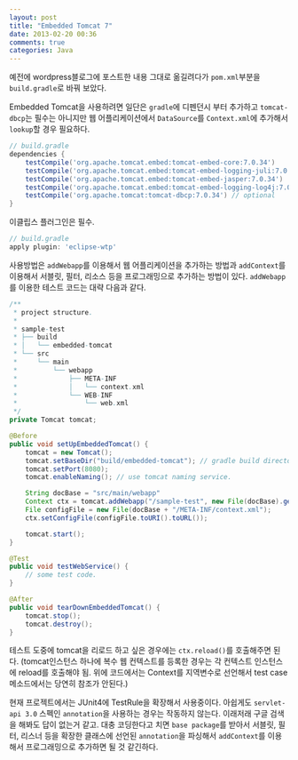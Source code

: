 ```yaml
---
layout: post
title: "Embedded Tomcat 7"
date: 2013-02-20 00:36
comments: true
categories: Java
---
```

예전에 wordpress블로그에 포스트한 내용 그대로 옮길려다가 `pom.xml`부분을 `build.gradle`로 바꿔 보았다.

Embedded Tomcat을 사용하려면 일단은 `gradle`에 디펜던시 부터 추가하고 `tomcat-dbcp`는 필수는 아니지만 웹 어플리케이션에서 `DataSource`를 `Context.xml`에 추가해서 `lookup`할 경우 필요하다.
``` groovy
// build.gradle
dependencies {
    testCompile('org.apache.tomcat.embed:tomcat-embed-core:7.0.34')
    testCompile('org.apache.tomcat.embed:tomcat-embed-logging-juli:7.0.34')
    testCompile('org.apache.tomcat.embed:tomcat-embed-jasper:7.0.34')
    testCompile('org.apache.tomcat.embed:tomcat-embed-logging-log4j:7.0.34')
    testCompile('org.apache.tomcat:tomcat-dbcp:7.0.34') // optional
}
```
이클립스 플러그인은 필수.
``` groovy
// build.gradle
apply plugin: 'eclipse-wtp'
```
사용방법은 `addWebapp`를 이용해서 웹 어플리케이션을 추가하는 방법과 `addContext`를 이용해서 서블릿, 필터, 리소스 등을 프로그래밍으로 추가하는 방법이 있다.
`addWebapp`를 이용한 테스트 코드는 대략 다음과 같다.
``` java
/**
 * project structure.
 *
 * sample-test
 * ├── build
 * │   └── embedded-tomcat
 * └── src
 *     └── main
 *         └── webapp
 *             ├── META-INF
 *             │   └── context.xml
 *             └── WEB-INF
 *                 └── web.xml
 */
private Tomcat tomcat;

@Before
public void setUpEmbeddedTomcat() {
    tomcat = new Tomcat();
    tomcat.setBaseDir("build/embedded-tomcat"); // gradle build directory.
    tomcat.setPort(8080);
    tomcat.enableNaming(); // use tomcat naming service.

    String docBase = "src/main/webapp"
    Context ctx = tomcat.addWebapp("/sample-test", new File(docBase).getAbsolutePath());
    File configFile = new File(docBase + "/META-INF/context.xml");
    ctx.setConfigFile(configFile.toURI().toURL());

    tomcat.start();
}

@Test
public void testWebService() {
    // some test code.
}

@After
public void tearDownEmbeddedTomcat() {
    tomcat.stop();
    tomcat.destroy();
}
```
테스트 도중에 tomcat을 리로드 하고 싶은 경우에는 `ctx.reload()`를 호출해주면 된다. (tomcat인스턴스 하나에 복수 웹 컨텍스트를 등록한 경우는 각 컨텍스트 인스턴스에 reload를 호출해야 됨. 위에 코드에서는 Context를 지역변수로 선언해서 test case메소드에서는 당연히 참조가 안된다.)

현재 프로젝트에서는 JUnit4에 TestRule을 확장해서 사용중이다.
아쉽게도 `servlet-api 3.0` 스펙인 `annotation`을 사용하는 경우는 작동하지 않는다. 이래저래 구글 검색을 해봐도 답이 없는거 같고.
대충 코딩한다고 치면 `base package`를 받아서 서블릿, 필터, 리스너 등을 확장한 클래스에 선언된 `annotation`을 파싱해서 `addContext`를 이용해서 프로그래밍으로 추가하면 될 것 같긴하다.
